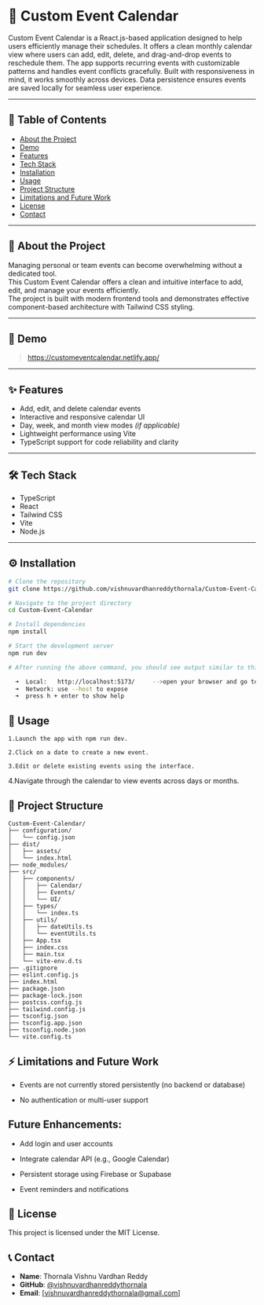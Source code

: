 # 📅 Custom Event Calendar

Custom Event Calendar is a React.js-based application designed to help users efficiently manage their schedules. It offers a clean monthly calendar view where users can add, edit, delete, and drag-and-drop events to reschedule them. The app supports recurring events with customizable patterns and handles event conflicts gracefully. Built with responsiveness in mind, it works smoothly across devices. Data persistence ensures events are saved locally for seamless user experience.

---

## 📑 Table of Contents
- [About the Project](#-about-the-project)
- [Demo](#demo)
- [Features](#-features)
- [Tech Stack](#-tech-stack)
- [Installation](#-installation)
- [Usage](#-usage)
- [Project Structure](#-project-structure)
- [Limitations and Future Work](#-limitations-and-future-work)
- [License](#-license)
- [Contact](#-contact)

---

## 📖 About the Project

Managing personal or team events can become overwhelming without a dedicated tool.  
This Custom Event Calendar offers a clean and intuitive interface to add, edit, and manage your events efficiently.  
The project is built with modern frontend tools and demonstrates effective component-based architecture with Tailwind CSS styling.

---
## 🎥 Demo
> https://customeventcalendar.netlify.app/

---

## ✨ Features

- Add, edit, and delete calendar events
- Interactive and responsive calendar UI
- Day, week, and month view modes *(if applicable)*
- Lightweight performance using Vite
- TypeScript support for code reliability and clarity

---

## 🛠️ Tech Stack

- TypeScript  
- React  
- Tailwind CSS  
- Vite  
- Node.js

---

## ⚙️ Installation

```bash
# Clone the repository
git clone https://github.com/vishnuvardhanreddythornala/Custom-Event-Calendar.git

# Navigate to the project directory
cd Custom-Event-Calendar

# Install dependencies
npm install

# Start the development server
npm run dev

# After running the above command, you should see output similar to this in your terminal:

  ➜  Local:   http://localhost:5173/     -->open your browser and go to http://localhost:5173 to view the app.
  ➜  Network: use --host to expose
  ➜  press h + enter to show help
```
## 🚀 Usage
    1.Launch the app with npm run dev.
    
    2.Click on a date to create a new event.
    
    3.Edit or delete existing events using the interface.
  
  4.Navigate through the calendar to view events across days or months.
## 📁 Project Structure
```
Custom-Event-Calendar/
├── configuration/
│   └── config.json
├── dist/
│   ├── assets/
│   └── index.html
├── node_modules/
├── src/
│   ├── components/
│   │   ├── Calendar/
│   │   ├── Events/
│   │   └── UI/
│   ├── types/
│   │   └── index.ts
│   ├── utils/
│   │   ├── dateUtils.ts
│   │   └── eventUtils.ts
│   ├── App.tsx
│   ├── index.css
│   ├── main.tsx
│   └── vite-env.d.ts
├── .gitignore
├── eslint.config.js
├── index.html
├── package.json
├── package-lock.json
├── postcss.config.js
├── tailwind.config.js
├── tsconfig.json
├── tsconfig.app.json
├── tsconfig.node.json
└── vite.config.ts

```

## ⚡ Limitations and Future Work
  - Events are not currently stored persistently (no backend or database)
  
  - No authentication or multi-user support
  
## Future Enhancements:
  
  - Add login and user accounts
  
  - Integrate calendar API (e.g., Google Calendar)
  
  - Persistent storage using Firebase or Supabase
  
  - Event reminders and notifications

## 📜 License
  This project is licensed under the MIT License.

## 📞 Contact
- **Name**: Thornala Vishnu Vardhan Reddy
- **GitHub**: [@vishnuvardhanreddythornala](https://github.com/vishnuvardhanreddythornala)
- **Email**: [vishnuvardhanreddythornala@gmail.com]
